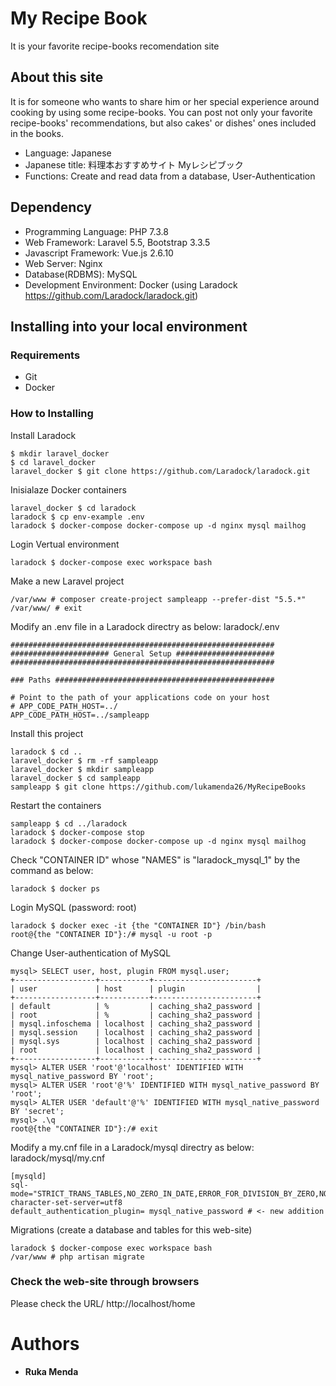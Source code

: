 # My Recipe Book
It is your favorite recipe-books recomendation site

## About this site

It is for someone who wants to share him or her special experience around cooking by using some recipe-books. You can post not only your favorite recipe-books' recommendations, but also cakes' or dishes' ones included in the books.

- Language: Japanese
- Japanese title: 料理本おすすめサイト Myレシピブック
- Functions: Create and read data from a database, User-Authentication

## Dependency

- Programming Language: PHP 7.3.8
- Web Framework: Laravel 5.5, Bootstrap 3.3.5
- Javascript Framework: Vue.js 2.6.10
- Web Server: Nginx
- Database(RDBMS): MySQL 
- Development Environment: Docker (using Laradock https://github.com/Laradock/laradock.git)

## Installing into your local environment

### Requirements
- Git
- Docker

### How to Installing
Install Laradock
```
$ mkdir laravel_docker
$ cd laravel_docker
laravel_docker $ git clone https://github.com/Laradock/laradock.git
```
Inisialaze Docker containers
```
laravel_docker $ cd laradock
laradock $ cp env-example .env
laradock $ docker-compose docker-compose up -d nginx mysql mailhog
```
Login Vertual environment
```
laradock $ docker-compose exec workspace bash
```
Make a new Laravel project
```
/var/www # composer create-project sampleapp --prefer-dist "5.5.*"
/var/www/ # exit
```
Modify an .env file in a Laradock directry as below:
laradock/.env
```
###########################################################
###################### General Setup ######################
###########################################################

### Paths #################################################

# Point to the path of your applications code on your host
# APP_CODE_PATH_HOST=../
APP_CODE_PATH_HOST=../sampleapp
```
Install this project
```
laradock $ cd ..
laravel_docker $ rm -rf sampleapp
laravel_docker $ mkdir sampleapp
laravel_docker $ cd sampleapp
sampleapp $ git clone https://github.com/lukamenda26/MyRecipeBooks
```
Restart the containers
```
sampleapp $ cd ../laradock
laradock $ docker-compose stop
laradock $ docker-compose docker-compose up -d nginx mysql mailhog
```
Check "CONTAINER ID" whose "NAMES" is "laradock_mysql_1" by the command as below:
```
laradock $ docker ps
```
Login MySQL (password: root)
```
laradock $ docker exec -it {the "CONTAINER ID"} /bin/bash
root@{the "CONTAINER ID"}:/# mysql -u root -p
```
Change User-authentication of MySQL
```
mysql> SELECT user, host, plugin FROM mysql.user;
+------------------+-----------+-----------------------+
| user             | host      | plugin                |
+------------------+-----------+-----------------------+
| default          | %         | caching_sha2_password |
| root             | %         | caching_sha2_password |
| mysql.infoschema | localhost | caching_sha2_password |
| mysql.session    | localhost | caching_sha2_password |
| mysql.sys        | localhost | caching_sha2_password |
| root             | localhost | caching_sha2_password |
+------------------+-----------+-----------------------+
mysql> ALTER USER 'root'@'localhost' IDENTIFIED WITH mysql_native_password BY 'root';
mysql> ALTER USER 'root'@'%' IDENTIFIED WITH mysql_native_password BY 'root';
mysql> ALTER USER 'default'@'%' IDENTIFIED WITH mysql_native_password BY 'secret';
mysql> .\q
root@{the "CONTAINER ID"}:/# exit
```
Modify a my.cnf file in a Laradock/mysql directry as below:
laradock/mysql/my.cnf
```
[mysqld]
sql-mode="STRICT_TRANS_TABLES,NO_ZERO_IN_DATE,ERROR_FOR_DIVISION_BY_ZERO,NO_ENGINE_SUBSTITUTION"
character-set-server=utf8
default_authentication_plugin= mysql_native_password # <- new addition
```
Migrations (create a database and tables for this web-site)
```
laradock $ docker-compose exec workspace bash
/var/www # php artisan migrate
```

### Check the web-site through browsers
Please check the URL/ http://localhost/home

# Authors
* **Ruka Menda**